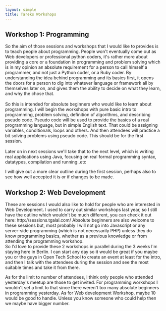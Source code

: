 ```yaml
---
layout: simple
title: Tareks Workshops
---
```


## Workshop 1: Programming
<p class="cols">
So the aim of those sessions and workshops that I would like to provides is to teach people about programming. People won't eventually come out as Web developers or professional python coders, it's rather more about providing a core or a foundation in programming and problem solving which is in my opinion an absolute requirement for a person to call himself a programmer, and not just a Python coder, or a Ruby coder. By understanding the idea behind programming and its basics first, it opens the doors for a person to dig into whatever language or framework all by themselves later on, and gives them the ability to decide on what they learn, and why the chose that.
<br>
<br>
So this is intended for absolute beginners who would like to learn about programming. I will begin the workshops with pure basic intro to programming, problem solving, definition of algorithms, and describing pseudo code. Pseudo code will be used to provide the basics of a real programming language, but in simple English text. That could be assigning variables, conditionals, loops and others. And then attendees will practice a bit solving problems using pseudo code. This should be for the first session.
<br>
<br>
Later on in next sessions we'll take that to the next level, which is writing real applications using Java, focusing on real formal programming syntax, datatypes, compilation and running..etc
</p>
<p>
I will give out a more clear outline during the first session, perhaps also to see how well accepted it is or if changes to be made.
</p>


## Workshop 2: Web Development

<p class="cols">
These are sessions I would also like to hold for people who are interested in Web Development. I used to carry out similar workshops last year, so I still have the outline which wouldn't be much different, you can check it out here: http://sessions.tgalal.com/ Absolute beginners are also welcome to these sessions but, most probably I will not go into Javascript or any server-side programming (which is not necessarily PHP)  unless they do know programming basics, whether as a previous knowledge or from attending the programming workshop.
<br>
So I'd love to provide these 2 workshops in parallel during the 3 weeks I'm staying here in Berlin. I can start any day so it would be great if you maybe you or the guys in Open Tech School to create an event at least for the intro, and then I talk with the attendees during the session and see the most suitable times and take it from there.
</p>
As for the limit to number of attendees, I think only people who attended yesterday's meetup are those to get invited. For programming workshops I wouldn't set a limit to that since there weren't too many absolute beginners in programming yesterday. As for Web development Workshop, maybe 10 would be good to handle. Unless you know someone who could help then we maybe have bigger number.
<br>

